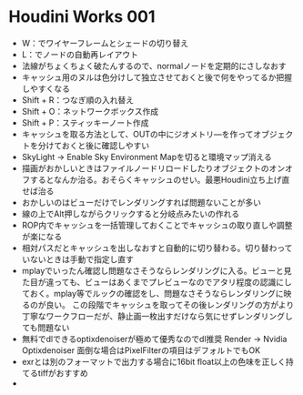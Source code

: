 # Houdini Works 001

- W：でワイヤーフレームとシェードの切り替え
- L：でノードの自動再レイアウト
- 法線がちょくちょく破たんするので、normalノードを定期的にさしなおす
- キャッシュ用のヌルは色分けして独立させておくと後で何をやってるか把握しやすくなる
- Shift + R：つなぎ順の入れ替え
- Shift + O：ネットワークボックス作成
- Shift + P：スティッキーノート作成
- キャッシュを取る方法として、OUTの中にジオメトリ―を作ってオブジェクトを分けておくと後に確認しやすい
- SkyLight -> Enable Sky Environment Mapを切ると環境マップ消える
- 描画がおかしいときはファイルノードリロードしたりオブジェクトのオンオフするとなんか治る。おそらくキャッシュのせい。最悪Houdini立ち上げ直せば治る
- おかしいのはビューだけでレンダリングすれば問題ないことが多い
- 線の上でAlt押しながらクリックすると分岐点みたいの作れる
- ROP内でキャッシュを一括管理しておくことでキャッシュの取り直しや調整が楽になる
- 相対パスだとキャッシュを出しなおすと自動的に切り替わる。切り替わっていないときは手動で指定し直す
- mplayでいったん確認し問題なさそうならレンダリングに入る。ビューと見た目が違っても、ビューはあくまでプレビューなのでアタリ程度の認識にしておく。mplay等でルックの確認をし、問題なさそうならレンダリングに映るのが良い。
  この段階でキャッシュを取ってその後レンダリングの方がより丁寧なワークフローだが、静止画一枚出すだけなら気にせずレンダリングしても問題ない
- 無料でdlできるoptixdenoiserが極めて優秀なのでdl推奨
  Render -> Nvidia Optixdenoiser
  面倒な場合はPixelFilterの項目はデフォルトでもOK
- exrとは別のフォーマットで出力する場合に16bit float以上の色味を正しく持てるtiffがおすすめ
- 
